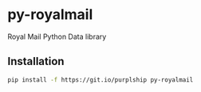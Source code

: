 # py-royalmail

Royal Mail Python Data library

## Installation

```bash
pip install -f https://git.io/purplship py-royalmail
```
